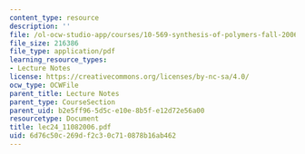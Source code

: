 ```yaml
---
content_type: resource
description: ''
file: /ol-ocw-studio-app/courses/10-569-synthesis-of-polymers-fall-2006/6d76c50c269df2c30c710878b16ab462_lec24_11082006.pdf
file_size: 216386
file_type: application/pdf
learning_resource_types:
- Lecture Notes
license: https://creativecommons.org/licenses/by-nc-sa/4.0/
ocw_type: OCWFile
parent_title: Lecture Notes
parent_type: CourseSection
parent_uid: b2e5ff96-5d5c-e10e-8b5f-e12d72e56a00
resourcetype: Document
title: lec24_11082006.pdf
uid: 6d76c50c-269d-f2c3-0c71-0878b16ab462
---
```

